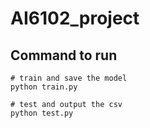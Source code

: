 # AI6102_project

## Command to run

```
# train and save the model
python train.py

# test and output the csv
python test.py
```
